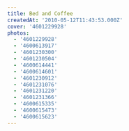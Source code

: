 ```yaml
---
title: Bed and Coffee
createdAt: '2010-05-12T11:43:53.000Z'
cover: '4601229928'
photos:
  - '4601229928'
  - '4600613917'
  - '4601230300'
  - '4601230504'
  - '4600614441'
  - '4600614601'
  - '4601230912'
  - '4601231076'
  - '4601231220'
  - '4601231366'
  - '4600615335'
  - '4600615473'
  - '4600615623'
---
```


